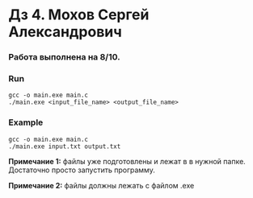 # Дз 4. Мохов Сергей Александрович

### Работа выполнена на 8/10.

### Run
```
gcc -o main.exe main.c
./main.exe <input_file_name> <output_file_name>
```

### Example
```
gcc -o main.exe main.c
./main.exe input.txt output.txt
```
**Примечание 1:** файлы уже подготовлены и лежат в в нужной папке. Достаточно просто запустить программу.

**Примечание 2:** файлы должны лежать с файлом .exe